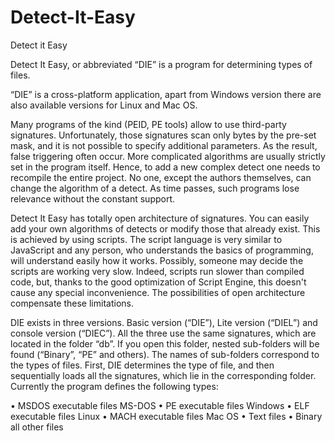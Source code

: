 Detect-It-Easy
==============

Detect it Easy

Detect It Easy, or abbreviated “DIE” is a program for determining types of files.

“DIE” is a cross-platform application, apart from Windows version there are also 
available versions for Linux and Mac OS.

Many programs of the kind (PEID, PE tools) allow to use third-party signatures. 
Unfortunately, those signatures scan only bytes by the pre-set mask, and it is 
not possible to specify additional parameters. As the result, false triggering 
often occur. More complicated algorithms are usually strictly set in the program 
itself. Hence, to add a new complex detect one needs to recompile the entire 
project. No one, except the authors themselves, can change the algorithm of 
a detect. As time passes, such programs lose relevance without the constant support.

Detect It Easy has totally open architecture of signatures. You can easily 
add your own algorithms of detects or modify those that already exist. This 
is achieved by using scripts. The script language is very similar to JavaScript 
and any person, who understands the basics of programming, will understand easily 
how it works. Possibly, someone may decide the scripts are working very slow. 
Indeed, scripts run slower than compiled code, but, thanks to the good optimization 
of Script Engine, this doesn\'t cause any special inconvenience. The possibilities 
of open architecture compensate these limitations.

DIE exists in three versions. Basic version (“DIE”), Lite version (“DIEL”) and 
console version (“DIEC”). All the three use the same signatures, which are located 
in the folder “db”. If you open this folder, nested sub-folders will be found 
(“Binary”, “PE” and others). The names of sub-folders correspond to the types of files. 
First, DIE determines the type of file, and then sequentially loads all the signatures, 
which lie in the corresponding folder. Currently the program defines the following types:

• MSDOS executable files MS-DOS
• PE executable files Windows
• ELF executable files Linux
• MACH executable files Mac OS
• Text files
• Binary all other files
